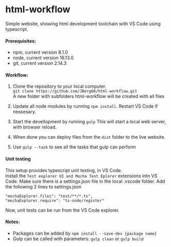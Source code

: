 # html-workflow
Simple website, showing html development toolchain with VS Code using typescript.

#### Prerequisites:
- npm, current version 8.1.0
- node, current version 16.13.0
- git, current version 2.14.3

#### Workflow:
1. Clone the repository to your local computer.<br />
`git clone https://github.com/JBerg60/html-workflow.git`<br />
A new folder with subfolders html-workflow will be created with all files

2. Update all node modules by running `npm install`. Restart VS Code if nessesary.

3. Start the devellopment by running `gulp`
This will start a local web server, with browser reload.

4. When done you can deploy files from the `dist` folder to the live website.

5. Use ```gulp --task``` to see all the tasks that gulp can perform

#### Unit testing
This setup provides typescript unit testing, in VS Code.  
Install the `Test explorer UI and Mocha Test Eplorer` extensions intn VS Code. Make sure there is a settings.json file in the local .vscode folder. Add the following 2 lines to settings.json
``` 
"mochaExplorer.files": "test/**/*.ts",
"mochaExplorer.require": "ts-node/register"
```
Now, unit tests can be run from the VS Code explorer.

#### Notes:
- Packages can be added by `npm install --save-dev {package name}`
- Gulp can be called with parameters: `gulp clean` or `gulp build` 
